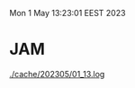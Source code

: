 Mon  1 May 13:23:01 EEST 2023
# JAM
<a href='./cache/202305/01_13.log'>./cache/202305/01_13.log</a>
